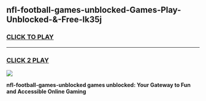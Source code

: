
## nfl-football-games-unblocked-Games-Play-Unblocked-&-Free-lk35j
<h3>
<a href="https://premium76.site?title=nfl-football-games-unblocked&ref=24A">CLICK TO PLAY</a></h3>
<hr>

<h3>
<a href="https://premium76.site?title=nfl-football-games-unblocked&ref=24A">CLICK 2 PLAY</a>
  
</h3>

<a href="https://premium76.site?title=nfl-football-games-unblocked&ref=24A"><img src="https://clearcache.store/games.png"></a>


**nfl-football-games-unblocked games unblocked: Your Gateway to Fun and Accessible Online Gaming**
